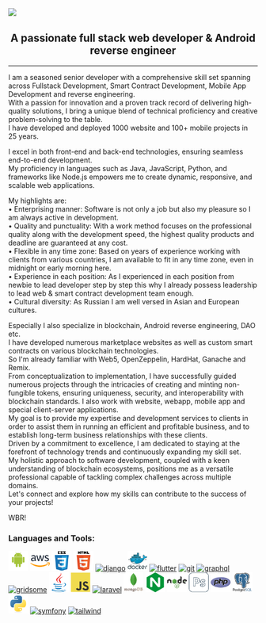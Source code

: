 <img src="https://raw.githubusercontent.com/halfrost/halfrost/master/icons/header_.png"/>

<h2 align="center">A passionate full stack web developer & Android reverse engineer</h2>
<hr>

<p>I am a seasoned senior developer with a comprehensive skill set spanning across Fullstack Development, Smart Contract Development, Mobile App Development and reverse engineering.<br>
With a passion for innovation and a proven track record of delivering high-quality solutions, I bring a unique blend of technical proficiency and creative problem-solving to the table.<br>
I have developed and deployed 1000 website and 100+ mobile projects in 25 years.</p>
<p>I excel in both front-end and back-end technologies, ensuring seamless end-to-end development.<br>
My proficiency in languages such as Java, JavaScript, Python, and frameworks like Node.js empowers me to create dynamic, responsive, and scalable web applications.</p>
<p>My highlights are:<br>
• Enterprising manner: Software is not only a job but also my pleasure so I am always active in development.<br>
• Quality and punctuality: With a work method focuses on the professional quality along with the development speed, the highest quality products and deadline are guaranteed at any cost.<br>
• Flexible in any time zone: Based on years of experience working with clients from various countries, I am available to fit in any time zone, even in midnight or early morning here.<br>
• Experience in each position: As I experienced in each position from newbie to lead developer step by step this why I already possess leadership to lead web & smart contract development team enough.<br>
• Cultural diversity: As Russian I am well versed in Asian and European cultures.</p>
<p>Especially I also specialize in blockchain, Android reverse engineering, DAO etc. <br>
I have developed numerous marketplace websites as well as custom smart contracts on various blockchain technologies.<br>
So I'm already familiar with Web5, OpenZeppelin, HardHat, Ganache and Remix.<br>
From conceptualization to implementation, I have successfully guided numerous projects through the intricacies of creating and minting non-fungible tokens, ensuring uniqueness, security, and interoperability with blockchain standards. I also work with website, webapp, mobile app and special client-server applications.<br>
My goal is to provide my expertise and development services to clients in order to assist them in running an efficient and profitable business, and to establish long-term business relationships with these clients.<br>
Driven by a commitment to excellence, I am dedicated to staying at the forefront of technology trends and continuously expanding my skill set. <br>
My holistic approach to software development, coupled with a keen understanding of blockchain ecosystems, positions me as a versatile professional capable of tackling complex challenges across multiple domains. <br>
Let's connect and explore how my skills can contribute to the success of your projects!<br>

WBR!</p>

<h3 align="left">Languages and Tools:</h3>
<p align="left"><a href="https://developer.android.com" target="_blank" rel="noreferrer"><img src="https://raw.githubusercontent.com/devicons/devicon/master/icons/android/android-original-wordmark.svg" alt="android" width="40" height="40"/></a> <a href="https://aws.amazon.com" target="_blank" rel="noreferrer"><img src="https://raw.githubusercontent.com/devicons/devicon/master/icons/amazonwebservices/amazonwebservices-original-wordmark.svg" alt="aws" width="40" height="40"/></a> <a href="https://www.w3schools.com/css/" target="_blank" rel="noreferrer"><img src="https://raw.githubusercontent.com/devicons/devicon/master/icons/css3/css3-original-wordmark.svg" alt="css3" width="40" height="40"/></a> <a href="https://www.w3.org/html/" target="_blank" rel="noreferrer"><img src="https://raw.githubusercontent.com/devicons/devicon/master/icons/html5/html5-original-wordmark.svg" alt="html5" width="40" height="40"/></a> <a href="https://www.djangoproject.com/" target="_blank" rel="noreferrer"><img src="https://cdn.worldvectorlogo.com/logos/django.svg" alt="django" width="40" height="40"/></a> <a href="https://www.docker.com/" target="_blank" rel="noreferrer"><img src="https://raw.githubusercontent.com/devicons/devicon/master/icons/docker/docker-original-wordmark.svg" alt="docker" width="40" height="40"/></a> <a href="https://flutter.dev" target="_blank" rel="noreferrer"><img src="https://www.vectorlogo.zone/logos/flutterio/flutterio-icon.svg" alt="flutter" width="40" height="40"/></a> <a href="https://git-scm.com/" target="_blank" rel="noreferrer"><img src="https://www.vectorlogo.zone/logos/git-scm/git-scm-icon.svg" alt="git" width="40" height="40"/></a> <a href="https://graphql.org" target="_blank" rel="noreferrer"><img src="https://www.vectorlogo.zone/logos/graphql/graphql-icon.svg" alt="graphql" width="40" height="40"/></a> <a href="https://gridsome.org/" target="_blank" rel="noreferrer"> <img src="https://www.vectorlogo.zone/logos/gridsome/gridsome-icon.svg" alt="gridsome" width="40" height="40"/></a> <a href="https://www.java.com" target="_blank" rel="noreferrer"><img src="https://raw.githubusercontent.com/devicons/devicon/master/icons/java/java-original.svg" alt="java" width="40" height="40"/></a> <a href="https://developer.mozilla.org/en-US/docs/Web/JavaScript" target="_blank" rel="noreferrer"><img src="https://raw.githubusercontent.com/devicons/devicon/master/icons/javascript/javascript-original.svg" alt="javascript" width="40" height="40"/></a> <a href="https://laravel.com/" target="_blank" rel="noreferrer"><img src="https://cdn.jsdelivr.net/gh/devicons/devicon@latest/icons/laravel/laravel-original.svg" alt="laravel" width="40" height="40"/></a> <a href="https://www.mongodb.com/" target="_blank" rel="noreferrer"><img src="https://raw.githubusercontent.com/devicons/devicon/master/icons/mongodb/mongodb-original-wordmark.svg" alt="mongodb" width="40" height="40"/></a> <a href="https://www.nginx.com" target="_blank" rel="noreferrer"><img src="https://raw.githubusercontent.com/devicons/devicon/master/icons/nginx/nginx-original.svg" alt="nginx" width="40" height="40"/></a> <a href="https://nodejs.org" target="_blank" rel="noreferrer"><img src="https://raw.githubusercontent.com/devicons/devicon/master/icons/nodejs/nodejs-original-wordmark.svg" alt="nodejs" width="40" height="40"/></a> <a href="https://www.photoshop.com/en" target="_blank" rel="noreferrer"><img src="https://raw.githubusercontent.com/devicons/devicon/master/icons/photoshop/photoshop-line.svg" alt="photoshop" width="40" height="40"/></a> <a href="https://www.php.net" target="_blank" rel="noreferrer"><img src="https://raw.githubusercontent.com/devicons/devicon/master/icons/php/php-original.svg" alt="php" width="40" height="40"/></a> <a href="https://www.postgresql.org" target="_blank" rel="noreferrer"><img src="https://raw.githubusercontent.com/devicons/devicon/master/icons/postgresql/postgresql-original-wordmark.svg" alt="postgresql" width="40" height="40"/></a> <a href="https://www.python.org" target="_blank" rel="noreferrer"><img src="https://raw.githubusercontent.com/devicons/devicon/master/icons/python/python-original.svg" alt="python" width="40" height="40"/></a> <a href="https://symfony.com" target="_blank" rel="noreferrer"><img src="https://symfony.com/logos/symfony_black_03.svg" alt="symfony" width="40" height="40"/></a> <a href="https://tailwindcss.com/" target="_blank" rel="noreferrer"><img src="https://www.vectorlogo.zone/logos/tailwindcss/tailwindcss-icon.svg" alt="tailwind" width="40" height="40"/></a></p>
